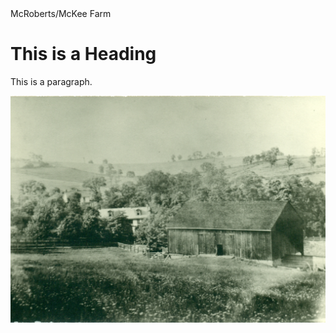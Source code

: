 
<html>
<head>McRoberts/McKee Farm</head>
<body>
<div>
<h1>This is a Heading</h1>
<p>This is a paragraph.</p>
 
<img src="Images/Farm1.jpg"> 
</div>
</body>
</html> 

